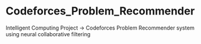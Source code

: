 # Codeforces_Problem_Recommender
Intelligent Computing Project -> Codeforces Problem Recommender system using neural collaborative filtering
